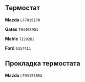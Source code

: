 ## Термостат

__Mazda__ `LF7015170`

__Gates__ `TH44989G1`

__Mahle__ `TI20282`

__Ford__ `5157411`

## Прокладка термостата

__Mazda__ `LF0315165A`